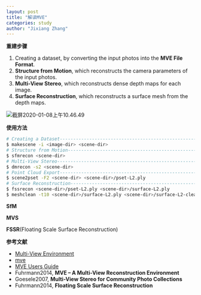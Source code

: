 ```yaml
---
layout: post
title: "解读MVE"
categories: study
author: "Jixiang Zhang"
---
```


**重建步骤**

1. Creating a dataset, by converting the input photos into the **MVE File Format**.
2. **Structure from Motion**, which reconstructs the camera parameters of the input photos.
3. **Multi-View Stereo**, which reconstructs dense depth maps for each image.
4. **Surface Reconstruction**, which reconstructs a surface mesh from the depth maps.

![截屏2020-01-08上午10.46.49](https://tvax2.sinaimg.cn/large/d494c514gy1gaoymcmfnlj213w09sk6x.jpg)

**使用方法**

```bash
# Creating a Dataset--------------------------------------------------------
$ makescene -i <image-dir> <scene-dir>
# Structure from Motion-----------------------------------------------------
$ sfmrecon <scene-dir>
# Multi-View Stereo---------------------------------------------------------
$ dmrecon -s2 <scene-dir>
# Point Cloud Export--------------------------------------------------------
$ scene2pset -F2 <scene-dir> <scene-dir>/pset-L2.ply
# Surface Reconstruction----------------------------------------------------
$ fssrecon <scene-dir>/pset-L2.ply <scene-dir>/surface-L2.ply
$ meshclean -t10 <scene-dir>/surface-L2.ply <scene-dir>/surface-L2-clean.ply
```

**SfM**

**MVS**

**FSSR**(Floating Scale Surface Reconstruction)

**参考文献**

- [Multi-View Environment](https://www.gcc.tu-darmstadt.de/home/proj/mve/)
- [mve](https://github.com/simonfuhrmann/mve)
- [MVE Users Guide](https://github.com/simonfuhrmann/mve/wiki/MVE-Users-Guide)
- Fuhrmann2014, **MVE – A Multi-View Reconstruction Environment**
- Goesele2007, **Multi-View Stereo for Community Photo Collections**
- Fuhrmann2014, **Floating Scale Surface Reconstruction**